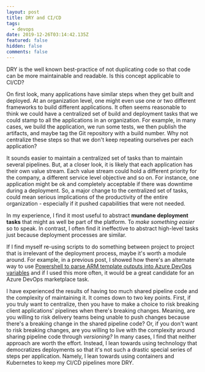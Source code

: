 ```yaml
---
layout: post
title: DRY and CI/CD
tags:
  - devops
date: 2019-12-26T03:14:42.135Z
featured: false
hidden: false
comments: false
---
```

DRY is the well known best-practice of not duplicating code so that code can be more maintainable and readable. Is this concept applicable to CI/CD?

<!--more--> 

On first look, many applications have similar steps when they get built and deployed.  At an organization level, one might even use one or two different frameworks to build different applications. It often seems reasonable to think we could have a centralized set of build and deployment tasks that we could stamp to all the applications in an organization. For example, in many cases, we build the application, we run some tests, we then publish the artifacts, and maybe tag the Git repository with a build number. Why not centralize these steps so that we don't keep repeating ourselves per each application?

It sounds easier to maintain a centralized set of tasks than to maintain several pipelines. But, at a closer look, it is likely that each application has their own value stream. Each value stream could hold a different priority for the company, a different service level objective and so on. For instance, one application might be ok and completely acceptable if there was downtime during a deployment. So, a major change to the centralized set of tasks, could mean serious implications of the productivity of the entire organization - especially if it pushed capabilities that were not needed. 

In my experience, I find it most useful to abstract **mundane deployment tasks** that might as well be part of the platform. To *make something easier* so to speak. In contrast, I often find it ineffective to abstract high-level tasks just because deployment processes are similar. 

If I find myself re-using scripts to do something between project to project that is irrelevant of the deployment process, maybe it's worth a module around. For example, in a previous post, I showed how there's an alternate way to use [Powershell to parse ARM template outputs into Azure DevOps variables](https://gaunacode.com/deploying-arm-templates-from-azure-devopshttps://gaunacode.com/deploying-arm-templates-from-azure-devops) and if I used this more often, it would be a great candidate for an Azure DevOps marketplace task.

I have experienced the results of having too much shared pipeline code and the complexity of maintaining it. It comes down to two key points. First, if you truly want to centralize, then you have to make a choice to risk breaking client applications' pipelines when there's breaking changes. Meaning, are you willing to risk delivery teams being unable to push changes because there's a breaking change in the shared pipeline code? Or, if you don't want to risk breaking changes, are you willing to live with the complexity around sharing pipeline code through *versioning?* In many cases, I find that neither approach are worth the effort. Instead, I lean towards using technology that democratizes deployments so that it's not such a drastic special series of steps per application. Namely, I lean towards using containers and Kubernetes to keep my CI/CD pipelines more DRY.
